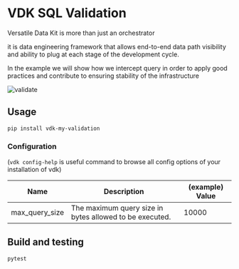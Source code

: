 # VDK SQL Validation

Versatile Data Kit is more than just an orchestrator 

it is data engineering framework that allows end-to-end data path visibility  and ability to plug at each stage of the development cycle.

In the example we will show how we intercept query in order to apply good practices and contribute to ensuring stability of the infrastructure


![validate](https://user-images.githubusercontent.com/2536458/193760318-e8f47d3f-0267-4056-96d7-63f62c9b47c7.jpg)


## Usage

```
pip install vdk-my-validation 
```

### Configuration

(`vdk config-help` is useful command to browse all config options of your installation of vdk)

| Name | Description | (example)  Value |
|---|---|---|
| max_query_size | The maximum query size in bytes allowed to be executed. | 10000


## Build and testing

```
pytest
```
